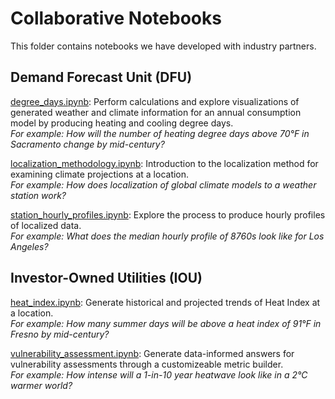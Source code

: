 Collaborative Notebooks
=======================

This folder contains notebooks we have developed with industry partners.

## Demand Forecast Unit (DFU)

[degree_days.ipynb](https://github.com/cal-adapt/cae-notebooks/blob/re-org/collaborative/DFU/degree_days.ipynb): Perform calculations and explore visualizations of generated weather and climate information for an annual consumption model by producing heating and cooling degree days.  
*For example: How will the number of heating degree days above 70°F in Sacramento change by mid-century?*

[localization_methodology.ipynb](https://github.com/cal-adapt/cae-notebooks/blob/re-org/collaborative/DFU/localization_methodology.ipynb): Introduction to the localization method for examining climate projections at a location.  
*For example: How does localization of global climate models to a weather station work?*

[station_hourly_profiles.ipynb](https://github.com/cal-adapt/cae-notebooks/blob/re-org/collaborative/DFU/station_hourly_profiles.ipynb): Explore the process to produce hourly profiles of localized data.  
*For example: What does the median hourly profile of 8760s look like for Los Angeles?*

## Investor-Owned Utilities (IOU)

[heat_index.ipynb](https://github.com/cal-adapt/cae-notebooks/blob/re-org/collaborative/IOU/heat_index.ipynb): Generate historical and projected trends of Heat Index at a location.  
*For example: How many summer days will be above a heat index of 91°F in Fresno by mid-century?*

[vulnerability_assessment.ipynb](https://github.com/cal-adapt/cae-notebooks/blob/re-org/collaborative/IOU/vulnerability_assessment/vulnerability_assessment.ipynb): Generate data-informed answers for vulnerability assessments through a customizeable metric builder.  
*For example: How intense will a 1-in-10 year heatwave look like in a 2°C warmer world?*